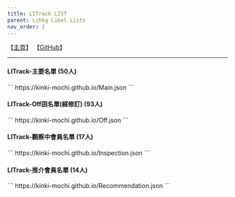 ```yaml
---
title: LITrack LIST
parent: Lihkg Libel Lists
nav_order: 2
---
```


【[主頁](https://tiny.cc/LITrack_GS)】 【[GitHub](https://github.com/Kinki-Mochi/Kinki-Mochi.github.io)】
<hr />

<h4>LITrack-主要名單 (50人)</h4>
```
https://kinki-mochi.github.io/Main.json
```

<h4>LITrack-Off囝名單(經修訂) (93人)</h4>
```
https://kinki-mochi.github.io/Off.json
```

<h4>LITrack-觀察中會員名單 (17人)</h4>
```
https://kinki-mochi.github.io/Inspection.json
```

<h4>LITrack-推介會員名單 (14人)</h4>
```
https://kinki-mochi.github.io/Recommendation.json
```
